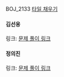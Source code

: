 BOJ_2133 [타일 채우기](https://www.acmicpc.net/problem/2133)<br>

#### 김선웅
링크: [문제 풀이 링크](https://github.com/dnd2dnd/coding-test/blob/e51dc7335843ba55aa31f6dce7b3d1e11f3aeb32/src/com/solution/baekjoon/dp/BOJ2133.java)

#### 정의진
링크: [문제 풀이 링크]()
